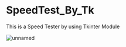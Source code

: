 # SpeedTest_By_Tk
This is a Speed Tester by using Tkinter Module

![unnamed](https://user-images.githubusercontent.com/73696489/123137542-e9118b00-d408-11eb-8591-80c8fdc50ec2.png)
